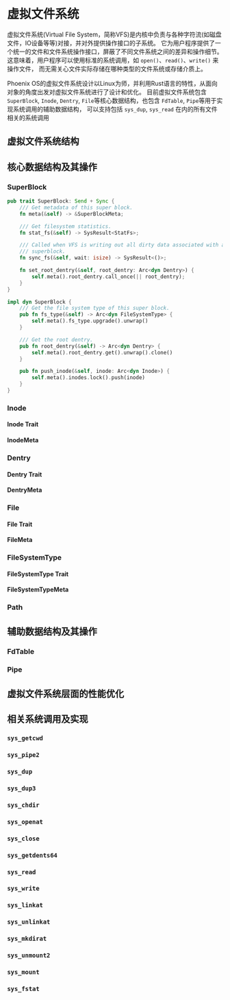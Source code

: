 # 虚拟文件系统

虚拟文件系统(Virtual File System，简称VFS)是内核中负责与各种字符流(如磁盘文件，IO设备等等)对接，并对外提供操作接口的子系统。
它为用户程序提供了一个统一的文件和文件系统操作接口，屏蔽了不同文件系统之间的差异和操作细节。
这意味着，用户程序可以使用标准的系统调用，如 `open()`、`read()`、`write()` 来操作文件，
而无需关心文件实际存储在哪种类型的文件系统或存储介质上。

Phoenix OS的虚拟文件系统设计以Linux为师，并利用Rust语言的特性，从面向对象的角度出发对虚拟文件系统进行了设计和优化。
目前虚拟文件系统包含 `SuperBlock`, `Inode`, `Dentry`, `File`等核心数据结构，也包含 `FdTable`, `Pipe`等用于实现系统调用的辅助数据结构，
可以支持包括 `sys_dup`, `sys_read` 在内的所有文件相关的系统调用

## 虚拟文件系统结构

## 核心数据结构及其操作

### SuperBlock

```rust
pub trait SuperBlock: Send + Sync {
    /// Get metadata of this super block.
    fn meta(&self) -> &SuperBlockMeta;

    /// Get filesystem statistics.
    fn stat_fs(&self) -> SysResult<StatFs>;

    /// Called when VFS is writing out all dirty data associated with a
    /// superblock.
    fn sync_fs(&self, wait: isize) -> SysResult<()>;

    fn set_root_dentry(&self, root_dentry: Arc<dyn Dentry>) {
        self.meta().root_dentry.call_once(|| root_dentry);
    }
}

impl dyn SuperBlock {
    /// Get the file system type of this super block.
    pub fn fs_type(&self) -> Arc<dyn FileSystemType> {
        self.meta().fs_type.upgrade().unwrap()
    }

    /// Get the root dentry.
    pub fn root_dentry(&self) -> Arc<dyn Dentry> {
        self.meta().root_dentry.get().unwrap().clone()
    }

    pub fn push_inode(&self, inode: Arc<dyn Inode>) {
        self.meta().inodes.lock().push(inode)
    }
}
```

### Inode

#### Inode Trait

#### InodeMeta

### Dentry

#### Dentry Trait

#### DentryMeta

### File

#### File Trait

#### FileMeta

### FileSystemType

#### FileSystemType Trait

#### FileSystemTypeMeta

### Path

## 辅助数据结构及其操作

### FdTable

### Pipe

## 虚拟文件系统层面的性能优化

## 相关系统调用及实现

### `sys_getcwd`

### `sys_pipe2`

### `sys_dup`

### `sys_dup3`

### `sys_chdir`

### `sys_openat`

### `sys_close`

### `sys_getdents64`

### `sys_read`

### `sys_write`

### `sys_linkat`

### `sys_unlinkat`

### `sys_mkdirat`

### `sys_unmount2`

### `sys_mount`

### `sys_fstat`
